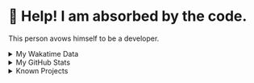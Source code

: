 # 🥺 Help! I am absorbed by the code. 

This person avows himself to be a developer.

<details>

<summary>My Wakatime Data</summary>

<!--START_SECTION:waka-->
![Lines of code](https://img.shields.io/badge/From%20Hello%20World%20I%27ve%20Written-7.4%20million%20lines%20of%20code-blue)

**🐱 My GitHub Data** 

> 📦 691.7 kB Used in GitHub's Storage 
 > 
> 🏆 1,174 Contributions in the Year 2023
 > 
> 🚫 Not Opted to Hire
 > 
> 📜 82 Public Repositories 
 > 
> 🔑 20 Private Repositories 
 > 
**I'm an Early 🐤** 

```text
🌞 Morning                1562 commits        ██████░░░░░░░░░░░░░░░░░░░   24.34 % 
🌆 Daytime                2639 commits        ██████████░░░░░░░░░░░░░░░   41.13 % 
🌃 Evening                2147 commits        ████████░░░░░░░░░░░░░░░░░   33.46 % 
🌙 Night                  69 commits          ░░░░░░░░░░░░░░░░░░░░░░░░░   01.08 % 
```
📅 **I'm Most Productive on Wednesday** 

```text
Monday                   751 commits         ███░░░░░░░░░░░░░░░░░░░░░░   11.70 % 
Tuesday                  1063 commits        ████░░░░░░░░░░░░░░░░░░░░░   16.57 % 
Wednesday                1104 commits        ████░░░░░░░░░░░░░░░░░░░░░   17.20 % 
Thursday                 873 commits         ███░░░░░░░░░░░░░░░░░░░░░░   13.60 % 
Friday                   962 commits         ████░░░░░░░░░░░░░░░░░░░░░   14.99 % 
Saturday                 899 commits         ████░░░░░░░░░░░░░░░░░░░░░   14.01 % 
Sunday                   765 commits         ███░░░░░░░░░░░░░░░░░░░░░░   11.92 % 
```


**I Mostly Code in Go** 

```text
Go                       35 repos            █████████░░░░░░░░░░░░░░░░   36.08 % 
Python                   22 repos            ██████░░░░░░░░░░░░░░░░░░░   22.68 % 
HTML                     6 repos             ██░░░░░░░░░░░░░░░░░░░░░░░   06.19 % 
Dart                     2 repos             █░░░░░░░░░░░░░░░░░░░░░░░░   02.06 % 
TypeScript               1 repo              ░░░░░░░░░░░░░░░░░░░░░░░░░   01.03 % 
```




 Last Updated on 05/09/2023 01:09:30 UTC
<!--END_SECTION:waka-->

</details>

<details>
 
 <summary>My GitHub Stats</summary>

[![CDFMLR's github stats](https://github-readme-stats.vercel.app/api?username=cdfmlr&count_private=true&show_icons=true)](https://github.com/anuraghazra/github-readme-stats)
 
</details>

<details>

<summary>Known Projects</summary>

[![Star History Chart](https://api.star-history.com/svg?repos=cdfmlr/pyflowchart,cdfmlr/muvtuber,cdfmlr/crud,cdfmlr/murecom-verse-1,cdfmlr/murecom-intro&type=Date)](https://star-history.com/#cdfmlr/pyflowchart&cdfmlr/muvtuber&cdfmlr/crud&cdfmlr/murecom-verse-1&cdfmlr/murecom-intro&Date)

 </details>
